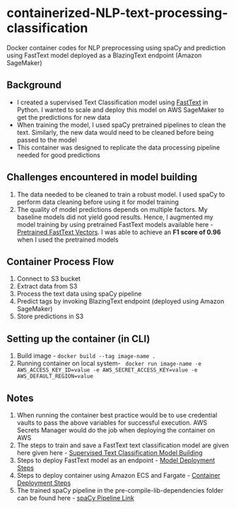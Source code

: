# containerized-NLP-text-processing-classification
Docker container codes for NLP preprocessing using spaCy and prediction using FastText model deployed as a BlazingText endpoint (Amazon SageMaker)

## Background
* I created a supervised Text Classification model using [FastText](https://fasttext.cc/) in Python. I wanted to scale and deploy this model on AWS SageMaker to get the predictions for new data
* When training the model, I used spaCy pretrained pipelines to clean the text. Similarly, the new data would need to be cleaned before being passed to the model
* This container was designed to replicate the data processing pipeline needed for good predictions

## Challenges encountered in model building
1. The data needed to be cleaned to train a robust model. I used spaCy to perform data cleaning before using it for model training
2. The quality of model predictions depends on multiple factors. My baseline models did not yield good results. Hence, I augmented my model training by using pretrained FastText models available here - [Pretrained FastText Vectors](https://fasttext.cc/docs/en/english-vectors.html). I was able to achieve an **F1 score of 0.96** when I used the pretrained models

## Container Process Flow
1. Connect to S3 bucket
2. Extract data from S3
3. Process the text data using spaCy pipeline
4. Predict tags by invoking BlazingText endpoint (deployed using Amazon SageMaker)
5. Store predictions in S3

## Setting up the container (in CLI)
1. Build image - ```docker build --tag image-name . ```
2. Running container on local system- ``` docker run image-name -e AWS_ACCESS_KEY_ID=value -e AWS_SECRET_ACCESS_KEY=value -e AWS_DEFAULT_REGION=value```

## Notes
1. When running the container best practice would be to use credential vaults to pass the above variables for successful execution. AWS Secrets Manager would do the job when deploying the container on AWS
2. The steps to train and save a FastText text classification model are given here given here - [Supervised Text Classification Model Building](https://fasttext.cc/docs/en/supervised-tutorial.html)
3. Steps to deploy FastText model as an endpoint - [Model Deployment Steps](https://sagemaker-examples.readthedocs.io/en/latest/introduction_to_amazon_algorithms/blazingtext_hosting_pretrained_fasttext/blazingtext_hosting_pretrained_fasttext.html)
4. Steps to deploy container using Amazon ECS and Fargate - [Container Deployment Steps](https://towardsdatascience.com/deploying-a-docker-container-with-ecs-and-fargate-7b0cbc9cd608)
5. The trained spaCy pipeline in the pre-compile-lib-dependencies folder can be found here - [spaCy Pipeline Link](https://github.com/explosion/spacy-models/releases/tag/en_core_web_sm-3.4.0)
